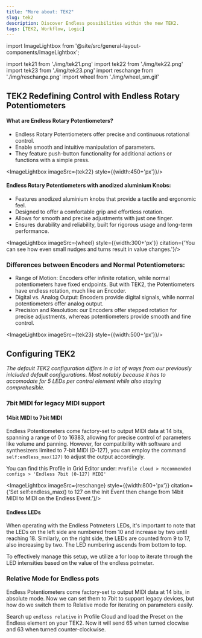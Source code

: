 ```yaml
---
title: "More about: TEK2"
slug: tek2
description: Discover Endless possibilities within the new TEK2.
tags: [TEK2, Workflow, Logic]
---
```


import ImageLightbox from '@site/src/general-layout-components/ImageLightbox';

import tek21 from './img/tek21.png'
import tek22 from './img/tek22.png'
import tek23 from './img/tek23.png'
import reschange from './img/reschange.png'
import wheel from './img/wheel_sm.gif'

## TEK2 Redefining Control with Endless Rotary Potentiometers

#### What are Endless Rotary Potentiometers?

- Endless Rotary Potentiometers offer precise and continuous rotational control.
- Enable smooth and intuitive manipulation of parameters.
- They feature push-button functionality for additional actions or functions with a simple press.

<ImageLightbox imageSrc={tek22} style={{width:450+'px'}}/>

#### Endless Rotary Potentiometers with anodized aluminium Knobs:

- Features anodized aluminium knobs that provide a tactile and ergonomic feel.
- Designed to offer a comfortable grip and effortless rotation.
- Allows for smooth and precise adjustments with just one finger.
- Ensures durability and reliability, built for rigorous usage and long-term performance.

<ImageLightbox imageSrc={wheel} style={{width:300+'px'}} citation={'You can see how even small nudges and turns result in value changes.'}/>

### Differences between Encoders and Normal Potentiometers:

- Range of Motion: Encoders offer infinite rotation, while normal potentiometers have fixed endpoints. But with TEK2, the Potentiometers have endless rotation, much like an Encoder.
- Digital vs. Analog Output: Encoders provide digital signals, while normal potentiometers offer analog output.
- Precision and Resolution: our Encoders offer stepped rotation for precise adjustments, whereas potentiometers provide smooth and fine control.

<ImageLightbox imageSrc={tek23} style={{width:500+'px'}}/>

## Configuring TEK2

_The default TEK2 configuration differs in a lot of ways from our previously inlcluded default configurations. Most notably because it has to accomodate for 5 LEDs per control element while also staying comprehesible._

### 7bit MIDI for legacy MIDI support

<!---Szerintem jöhetne ide még szöveg/kép arról hogy a normális config milyen és ehhez képest miért kell másképp működjön a TEK2-es config.--->

#### 14bit MIDI to 7bit MIDI

Endless Potentiometers come factory-set to output MIDI data at 14 bits, spanning a range of 0 to 16383, allowing for precise control of parameters like volume and panning.
However, for compatibility with software and synthesizers limited to 7-bit MIDI (0-127), you can employ the command `self:endless_max(127)` to adjust the output accordingly.

You can find this Profile in Grid Editor under: `Profile cloud > Recommended configs > 'Endless 7bit (0-127) MIDI'`

<ImageLightbox imageSrc={reschange} style={{width:800+'px'}} citation={'Set self:endless_max() to 127 on the Init Event then change from 14bit MIDI to MIDI on the Endless Event.'}/>

#### Endless LEDs

When operating with the Endless Potmeters LEDs, it's important to note that the LEDs on the left side are numbered from 10 and increase by two until reaching 18. Similarly, on the right side, the LEDs are counted from 9 to 17, also increasing by two. The LED numbering ascends from bottom to top.

To effectively manage this setup, we utilize a for loop to iterate through the LED intensities based on the value of the endless potmeter.

### Relative Mode for Endless pots

Endless Potentiometers come factory-set to output MIDI data at 14 bits, in absolute mode. Now we can set them to 7bit to support legacy devices, but how do we switch them to Relative mode for iterating on parameters easily.

Search up `endless relative` in Profile Cloud and load the Preset on the Endless element on your TEK2. Now it will send 65 when turned clocwise and 63 when turned counter-clockwise.

<!---
Magyarázat arról hogy hogyan működik az h self:endless_state() van a val-nál self:endless_value() helyett.

--->
